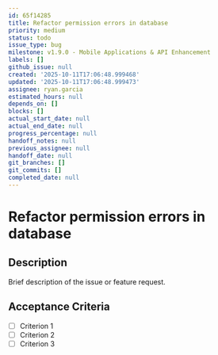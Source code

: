 ```yaml
---
id: 65f14285
title: Refactor permission errors in database
priority: medium
status: todo
issue_type: bug
milestone: v1.9.0 - Mobile Applications & API Enhancement
labels: []
github_issue: null
created: '2025-10-11T17:06:48.999468'
updated: '2025-10-11T17:06:48.999473'
assignee: ryan.garcia
estimated_hours: null
depends_on: []
blocks: []
actual_start_date: null
actual_end_date: null
progress_percentage: null
handoff_notes: null
previous_assignee: null
handoff_date: null
git_branches: []
git_commits: []
completed_date: null
---
```


# Refactor permission errors in database

## Description

Brief description of the issue or feature request.

## Acceptance Criteria

- [ ] Criterion 1
- [ ] Criterion 2
- [ ] Criterion 3